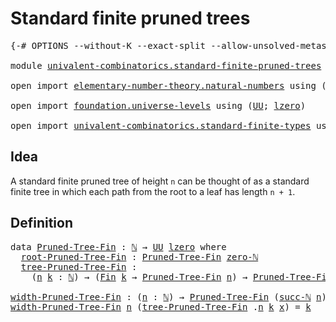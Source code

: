 # Standard finite pruned trees

<pre class="Agda"><a id="41" class="Symbol">{-#</a> <a id="45" class="Keyword">OPTIONS</a> <a id="53" class="Pragma">--without-K</a> <a id="65" class="Pragma">--exact-split</a> <a id="79" class="Pragma">--allow-unsolved-metas</a> <a id="102" class="Symbol">#-}</a>

<a id="107" class="Keyword">module</a> <a id="114" href="univalent-combinatorics.standard-finite-pruned-trees.html" class="Module">univalent-combinatorics.standard-finite-pruned-trees</a> <a id="167" class="Keyword">where</a>

<a id="174" class="Keyword">open</a> <a id="179" class="Keyword">import</a> <a id="186" href="elementary-number-theory.natural-numbers.html" class="Module">elementary-number-theory.natural-numbers</a> <a id="227" class="Keyword">using</a> <a id="233" class="Symbol">(</a><a id="234" href="elementary-number-theory.natural-numbers.html#1444" class="Datatype">ℕ</a><a id="235" class="Symbol">;</a> <a id="237" href="elementary-number-theory.natural-numbers.html#1465" class="InductiveConstructor">zero-ℕ</a><a id="243" class="Symbol">;</a> <a id="245" href="elementary-number-theory.natural-numbers.html#1478" class="InductiveConstructor">succ-ℕ</a><a id="251" class="Symbol">)</a>

<a id="254" class="Keyword">open</a> <a id="259" class="Keyword">import</a> <a id="266" href="foundation.universe-levels.html" class="Module">foundation.universe-levels</a> <a id="293" class="Keyword">using</a> <a id="299" class="Symbol">(</a><a id="300" href="foundation-core.universe-levels.html#222" class="Primitive">UU</a><a id="302" class="Symbol">;</a> <a id="304" href="Agda.Primitive.html#764" class="Primitive">lzero</a><a id="309" class="Symbol">)</a>

<a id="312" class="Keyword">open</a> <a id="317" class="Keyword">import</a> <a id="324" href="univalent-combinatorics.standard-finite-types.html" class="Module">univalent-combinatorics.standard-finite-types</a> <a id="370" class="Keyword">using</a> <a id="376" class="Symbol">(</a><a id="377" href="univalent-combinatorics.standard-finite-types.html#2072" class="Function">Fin</a><a id="380" class="Symbol">)</a>
</pre>
## Idea

A standard finite pruned tree of height `n` can be thought of as a standard finite tree in which each path from the root to a leaf has length `n + 1`.

## Definition

<pre class="Agda"><a id="571" class="Keyword">data</a> <a id="Pruned-Tree-Fin"></a><a id="576" href="univalent-combinatorics.standard-finite-pruned-trees.html#576" class="Datatype">Pruned-Tree-Fin</a> <a id="592" class="Symbol">:</a> <a id="594" href="elementary-number-theory.natural-numbers.html#1444" class="Datatype">ℕ</a> <a id="596" class="Symbol">→</a> <a id="598" href="foundation-core.universe-levels.html#222" class="Primitive">UU</a> <a id="601" href="Agda.Primitive.html#764" class="Primitive">lzero</a> <a id="607" class="Keyword">where</a>
  <a id="Pruned-Tree-Fin.root-Pruned-Tree-Fin"></a><a id="615" href="univalent-combinatorics.standard-finite-pruned-trees.html#615" class="InductiveConstructor">root-Pruned-Tree-Fin</a> <a id="636" class="Symbol">:</a> <a id="638" href="univalent-combinatorics.standard-finite-pruned-trees.html#576" class="Datatype">Pruned-Tree-Fin</a> <a id="654" href="elementary-number-theory.natural-numbers.html#1465" class="InductiveConstructor">zero-ℕ</a>
  <a id="Pruned-Tree-Fin.tree-Pruned-Tree-Fin"></a><a id="663" href="univalent-combinatorics.standard-finite-pruned-trees.html#663" class="InductiveConstructor">tree-Pruned-Tree-Fin</a> <a id="684" class="Symbol">:</a>
    <a id="690" class="Symbol">(</a><a id="691" href="univalent-combinatorics.standard-finite-pruned-trees.html#691" class="Bound">n</a> <a id="693" href="univalent-combinatorics.standard-finite-pruned-trees.html#693" class="Bound">k</a> <a id="695" class="Symbol">:</a> <a id="697" href="elementary-number-theory.natural-numbers.html#1444" class="Datatype">ℕ</a><a id="698" class="Symbol">)</a> <a id="700" class="Symbol">→</a> <a id="702" class="Symbol">(</a><a id="703" href="univalent-combinatorics.standard-finite-types.html#2072" class="Function">Fin</a> <a id="707" href="univalent-combinatorics.standard-finite-pruned-trees.html#693" class="Bound">k</a> <a id="709" class="Symbol">→</a> <a id="711" href="univalent-combinatorics.standard-finite-pruned-trees.html#576" class="Datatype">Pruned-Tree-Fin</a> <a id="727" href="univalent-combinatorics.standard-finite-pruned-trees.html#691" class="Bound">n</a><a id="728" class="Symbol">)</a> <a id="730" class="Symbol">→</a> <a id="732" href="univalent-combinatorics.standard-finite-pruned-trees.html#576" class="Datatype">Pruned-Tree-Fin</a> <a id="748" class="Symbol">(</a><a id="749" href="elementary-number-theory.natural-numbers.html#1478" class="InductiveConstructor">succ-ℕ</a> <a id="756" href="univalent-combinatorics.standard-finite-pruned-trees.html#691" class="Bound">n</a><a id="757" class="Symbol">)</a>

<a id="width-Pruned-Tree-Fin"></a><a id="760" href="univalent-combinatorics.standard-finite-pruned-trees.html#760" class="Function">width-Pruned-Tree-Fin</a> <a id="782" class="Symbol">:</a> <a id="784" class="Symbol">(</a><a id="785" href="univalent-combinatorics.standard-finite-pruned-trees.html#785" class="Bound">n</a> <a id="787" class="Symbol">:</a> <a id="789" href="elementary-number-theory.natural-numbers.html#1444" class="Datatype">ℕ</a><a id="790" class="Symbol">)</a> <a id="792" class="Symbol">→</a> <a id="794" href="univalent-combinatorics.standard-finite-pruned-trees.html#576" class="Datatype">Pruned-Tree-Fin</a> <a id="810" class="Symbol">(</a><a id="811" href="elementary-number-theory.natural-numbers.html#1478" class="InductiveConstructor">succ-ℕ</a> <a id="818" href="univalent-combinatorics.standard-finite-pruned-trees.html#785" class="Bound">n</a><a id="819" class="Symbol">)</a> <a id="821" class="Symbol">→</a> <a id="823" href="elementary-number-theory.natural-numbers.html#1444" class="Datatype">ℕ</a>
<a id="825" href="univalent-combinatorics.standard-finite-pruned-trees.html#760" class="Function">width-Pruned-Tree-Fin</a> <a id="847" href="univalent-combinatorics.standard-finite-pruned-trees.html#847" class="Bound">n</a> <a id="849" class="Symbol">(</a><a id="850" href="univalent-combinatorics.standard-finite-pruned-trees.html#663" class="InductiveConstructor">tree-Pruned-Tree-Fin</a> <a id="871" class="DottedPattern Symbol">.</a><a id="872" href="univalent-combinatorics.standard-finite-pruned-trees.html#847" class="DottedPattern Bound">n</a> <a id="874" href="univalent-combinatorics.standard-finite-pruned-trees.html#874" class="Bound">k</a> <a id="876" href="univalent-combinatorics.standard-finite-pruned-trees.html#876" class="Bound">x</a><a id="877" class="Symbol">)</a> <a id="879" class="Symbol">=</a> <a id="881" href="univalent-combinatorics.standard-finite-pruned-trees.html#874" class="Bound">k</a>
</pre>